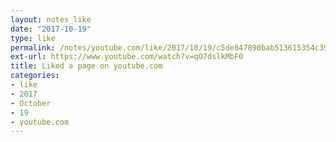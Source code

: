 ```yaml
---
layout: notes_like
date: "2017-10-19"
type: like
permalink: /notes/youtube.com/like/2017/10/19/c5de847890bab513615354c39ef4f968e12f4386.html
ext-url: https://www.youtube.com/watch?v=qO7dslkMbF0
title: Liked a page on youtube.com
categories:
- like
- 2017
- October
- 19
- youtube.com
---
```

